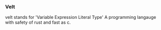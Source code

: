 ### Velt
velt stands for 'Variable Expression Literal Type'
A programming langauge with safety of rust and fast as c.
